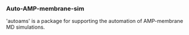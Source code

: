 ### Auto-AMP-membrane-sim
'autoams' is a package for supporting the automation of AMP-membrane MD simulations. 
